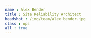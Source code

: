 ```yaml
---
name : Alex Bender
title : Site Reliability Architect
headshot : /img/team/alex_bender.jpg
class : ops
all : true
---
```

